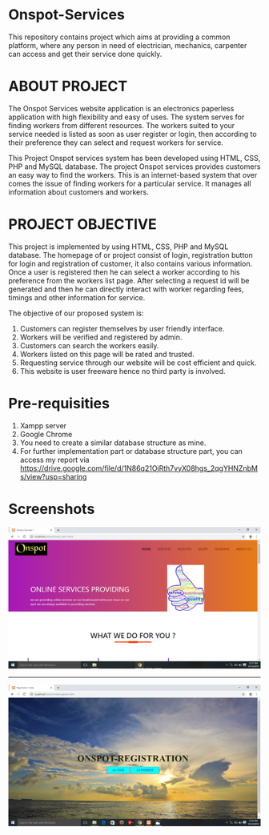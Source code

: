 # Onspot-Services
This repository contains project which aims at providing a common platform, where any person in need of electrician, mechanics, carpenter can access and get their service done quickly.

# ABOUT PROJECT
 
The Onspot Services website application is an electronics paperless application with high flexibility and easy of uses. The system serves for finding workers from different resources. The workers suited to your service needed is listed as soon as user register or login, then according to their preference they can select and request workers for service. 
 
This Project Onspot services system has been developed using HTML, CSS, PHP and MySQL database. The project Onspot services provides customers an easy way to find the workers. This is an internet-based system that over comes the issue of finding workers for a particular service. It manages all information about customers and workers.
 
# PROJECT OBJECTIVE
 
This project is implemented by using HTML, CSS, PHP and MySQL database. The homepage of or project consist of login, registration button for login and registration of customer, it also contains various information. Once a user is registered then he can select a worker according to his preference from the workers list page. After selecting a request id will be generated and then he can directly interact with worker regarding fees, timings and other information for service. 

The objective of our proposed system is:	
1. Customers can register themselves by user friendly interface.
2. Workers will be verified and registered by admin.
3. Customers can search the workers easily.
4. Workers listed on this page will be rated and trusted.
5. Requesting service through our website will be cost efficient and quick.
6. This website is user freeware hence no third party is involved.

# Pre-requisities
1. Xampp server
2. Google Chrome
3. You need to create a similar database structure as mine. 
4. For further implementation part or database structure part, you can access my report via https://drive.google.com/file/d/1N86q21OjRth7vyX08hgs_2qgYHNZnbMs/view?usp=sharing

# Screenshots
 ![alt tag](https://github.com/abhishekverma510/Onspot-Services/blob/main/Screenshot%20(13).png)
 
 ------------------------------------------------------------------------------------------------
 ![alt tag](https://github.com/abhishekverma510/Onspot-Services/blob/main/Screenshot%20(14).png)
